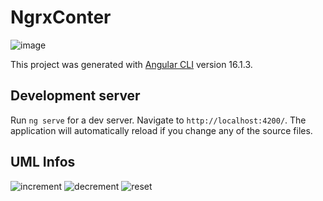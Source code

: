 
# NgrxConter
![image](https://github.com/levyhanunes/study-ngrx-counter/assets/56304278/df127ee1-8fb6-4a20-9b63-fd5955149bb1)

This project was generated with [Angular CLI](https://github.com/angular/angular-cli) version 16.1.3.

## Development server

Run `ng serve` for a dev server. Navigate to `http://localhost:4200/`. The application will automatically reload if you change any of the source files.

## UML Infos

![increment](https://github.com/levyhanunes/study-ngrx-counter/assets/56304278/72e0ba18-0a33-4ae0-9f25-f61a116cda42)
![decrement](https://github.com/levyhanunes/study-ngrx-counter/assets/56304278/57c77e33-3bdf-49bf-94d9-51a459e5ea51)
![reset](https://github.com/levyhanunes/study-ngrx-counter/assets/56304278/1ee431d7-d2b5-46ec-a60b-c498f9b5891e)
